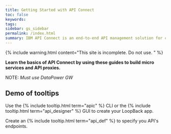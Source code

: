 ```yaml
---
title: Getting Started with API Connect
toc: false
keywords:
tags:
sidebar: gs_sidebar
permalink: /index.html
summary: IBM API Connect is an end-to-end API management solution for creating, running, managing, and securing APIs.
---
```


{% include warning.html content="This site is incomplete.  Do not use.
" %}

**Learn the basics of API Connect by using these guides to build micro services and API  proxies.**

NOTE: _Must use DataPower GW_

## Demo of tooltips

Use the {% include tooltip.html term="apic" %} CLI or the {% include tooltip.html term="api_designer" %} GUI to create your LoopBack app.

Create an {% include tooltip.html term="api_def" %} to specify you API's endpoints.
